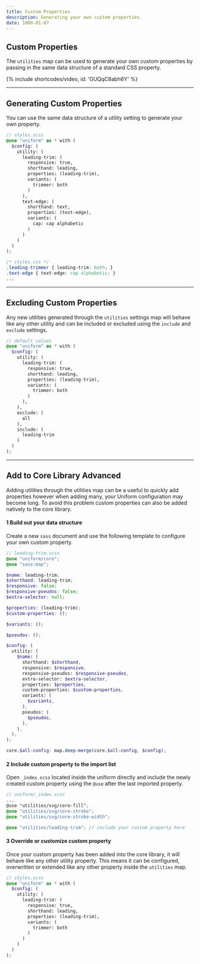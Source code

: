 ```yaml
---
title: Custom Properties
description: Generating your own custom properties.
date: 1000-01-07
---
```


## Custom Properties

The `utilities` map can be used to generate your own custom properties by passing in the same data structure of a standard CSS property.

{% include shortcodes/video, id: 'GUQqC8abh6Y' %}

---

## Generating Custom Properties

You can use the same data structure of a utility setting to generate your own property.

```scss
// styles.scss
@use "uniform" as * with (
  $config: (
    utility: (
      leading-trim: (
        responsive: true,
        shorthand: leading,
        properties: (leading-trim),
        variants: (
          trimmer: both
        )
      ),
      text-edge: (
        shorthand: text,
        properties: (text-edge),
        variants: (
          cap: cap alphabetic
        )
      )
    )
  )
);
```

```css
/* styles.css */
.leading-trimmer { leading-trim: both; }
.text-edge { text-edge: cap alphabetic; }
...
```

---

## Excluding Custom Properties

Any new utilities generated through the `utilities` settings map will behave like any other utility and can be included or excluded using the `include` and `exclude` settings.

```scss
// default values
@use "uniform" as * with (
  $config: (
    utility: (
      leading-trim: (
        responsive: true,
        shorthand: leading,
        properties: (leading-trim),
        variants: (
          trimmer: both
        )
      ),
    ),
    exclude: (
      all
    ),
    include: (
      leading-trim
    )
  )
);
```

---

## Add to Core Library <span class="ml-6 inline-flex align-items-center px-8 h-20 font-sm leading-0 font-bold radius-round bg-blue bg-brighten-500 text-white align-middle">Advanced</span>

Adding utilities through the utilities map can be a useful to quickly add properties however when adding many, your Uniform configuration may become long. To avoid this problem custom properties can also be added natively to the core library.

<h4><span class="w-24 h-24 mr-8 inline-flex align-items-center justify-content-center font-sm font-700 leading-0 bg-silver-200 leading-0 text-black radius-round">1</span> Build out your data structure</h4>

Create a new `sass` document and use the following template to configure your own custom property.

```scss
// leading-trim.scss
@use "uniform/core";
@use "sass:map";

$name: leading-trim;
$shorthand: leading-trim;
$responsive: false;
$responsive-pseudos: false;
$extra-selector: null;

$properties: (leading-trim);
$custom-properties: ();

$variants: ();

$pseudos: ();

$config: (
  utility: (
    $name: (
      shorthand: $shorthand,
      responsive: $responsive,
      responsive-pseudos: $responsive-pseudos,
      extra-selector: $extra-selector,
      properties: $properties,
      custom-properties: $custom-properties,
      variants: (
        $variants,
      ),
      pseudos: (
        $pseudos,
      ),
    ),
  ),
);

core.$all-config: map.deep-merge(core.$all-config, $config);
```

<h4><span class="w-24 h-24 mr-8 inline-flex align-items-center justify-content-center font-sm font-700 leading-0 bg-silver-200 leading-0 text-black radius-round">2</span> Include custom property to the import list</h4>

Open `_index.scss` located inside the uniform directly and include the newly created custom property using the `@use` after the last imported property.

```scss
// uniform/_index.scss
...
@use "utilities/svg/core-fill";
@use "utilities/svg/core-stroke";
@use "utilities/svg/core-stroke-width";

@use "utilities/leading-trim"; // include your custom property here
```

<h4><span class="w-24 h-24 mr-8 inline-flex align-items-center justify-content-center font-sm font-700 leading-0 bg-silver-200 leading-0 text-black radius-round">3</span> Override or customize custom property</h4>

Once your custom property has been added into the core library, it will behave like any other utility property. This means it can be configured, overwritten or extended like any other property inside the `utilities` map.

```scss
// styles.scss
@use "uniform" as * with (
  $config: (
    utility: (
      leading-trim: (
        responsive: true,
        shorthand: leading,
        properties: (leading-trim),
        variants: (
          trimmer: both
        )
      )
    )
  )
);
```
